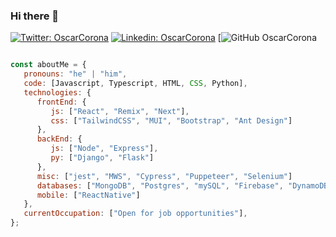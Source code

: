 ### Hi there 👋

[![Twitter: OscarCorona](https://img.shields.io/twitter/follow/OscarBCorona?style=social)](https://twitter.com/OscarBCorona)
[![Linkedin: OscarCorona](https://img.shields.io/badge/-oscarabcorona-blue?style=flat-square&logo=Linkedin&logoColor=white&link=https://www.linkedin.com/in/oscarabcorona/)](https://www.linkedin.com/in/oscarabcorona/)
[![GitHub OscarCorona](https://github.com/Aquil3sVoy)

```javascript

const aboutMe = {
   pronouns: "he" | "him",
   code: [Javascript, Typescript, HTML, CSS, Python],
   technologies: {
      frontEnd: {
         js: ["React", "Remix", "Next"],
         css: ["TailwindCSS", "MUI", "Bootstrap", "Ant Design"]
      },
      backEnd: { 
         js: ["Node", "Express"], 
         py: ["Django", "Flask"]
      },
      misc: ["jest", "MWS", "Cypress", "Puppeteer", "Selenium"]
      databases: ["MongoDB", "Postgres", "mySQL", "Firebase", "DynamoDB"],
      mobile: ["ReactNative"]
   },
   currentOccupation: ["Open for job opportunities"], 
};
```

<!--
**Aquil3sVoy/Aquil3sVoy** is a ✨ _special_ ✨ repository because its `README.md` (this file) appears on your GitHub profile.

Here are some ideas to get you started:

- 🔭 I’m currently working on ...
- 🌱 I’m currently learning ...
- 👯 I’m looking to collaborate on ...
- 🤔 I’m looking for help with ...
- 💬 Ask me about ...
- 📫 How to reach me: ...
- 😄 Pronouns: ...
- ⚡ Fun fact: ...
-->

